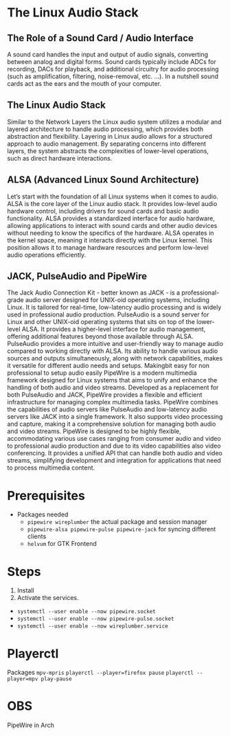 # The Linux Audio Stack
## The Role of a Sound Card / Audio Interface
A sound card handles the input and output of audio signals, converting between analog and digital forms. Sound cards typically include ADCs for recording, DACs for playback, and additional circuitry for audio processing (such as amplification, filtering, noise-removal, etc. …). In a nutshell sound cards act as the ears and the mouth of your computer.

## The Linux Audio Stack
Similar to the Network Layers the Linux audio system utilizes a modular and layered architecture to handle audio processing, which provides both abstraction and flexibility. Layering in Linux audio allows for a structured approach to audio management. By separating concerns into different layers, the system abstracts the complexities of lower-level operations, such as direct hardware interactions.

## ALSA (Advanced Linux Sound Architecture)
Let’s start with the foundation of all Linux systems when it comes to audio. ALSA is the core layer of the Linux audio stack. It provides low-level audio hardware control, including drivers for sound cards and basic audio functionality. ALSA provides a standardized interface for audio hardware, allowing applications to interact with sound cards and other audio devices without needing to know the specifics of the hardware.
ALSA operates in the kernel space, meaning it interacts directly with the Linux kernel. This position allows it to manage hardware resources and perform low-level audio operations efficiently.

## JACK, PulseAudio and PipeWire
The Jack Audio Connection Kit - better known as JACK - is a professional-grade audio server designed for UNIX-oid operating systems, including Linux. It is tailored for real-time, low-latency audio processing and is widely used in professional audio production.
PulseAudio is a sound server for Linux and other UNIX-oid operating systems that sits on top of the lower-level ALSA. It provides a higher-level interface for audio management, offering additional features beyond those available through ALSA.
PulseAudio provides a more intuitive and user-friendly way to manage audio compared to working directly with ALSA. Its ability to handle various audio sources and outputs simultaneously, along with network capabilities, makes it versatile for different audio needs and setups. Makingbit easy for non professional to setup audio easily
PipeWire is a modern multimedia framework designed for Linux systems that aims to unify and enhance the handling of both audio and video streams. Developed as a replacement for both PulseAudio and JACK, PipeWire provides a flexible and efficient infrastructure for managing complex multimedia tasks. PipeWire combines the capabilities of audio servers like PulseAudio and low-latency audio servers like JACK into a single framework. It also supports video processing and capture, making it a comprehensive solution for managing both audio and video streams.
PipeWire is designed to be highly flexible, accommodating various use cases ranging from consumer audio and video to professional audio production and due to its video capabilities also video conferencing. It provides a unified API that can handle both audio and video streams, simplifying development and integration for applications that need to process multimedia content.

# Prerequisites
- Packages needed
  - `pipewire wireplumber` the actual package and session manager
  - `pipewire-alsa pipewire-pulse pipewire-jack` for syncing different clients
  - `helvum` for GTK Frontend
 
# Steps
1. Install
2. Activate the services.
  - `systemctl --user enable --now pipewire.socket`
  - `systemctl --user enable --now pipewire-pulse.socket`
  - `systemctl --user enable --now wireplumber.service`

# Playerctl
Packages `mpv-mpris`
`playerctl --player=firefox pause`
`playerctl --player=mpv play-pause`
# OBS

PipeWire in Arch 

